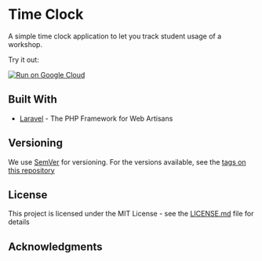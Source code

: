 # Time Clock

A simple time clock application to let you track student usage of a workshop.

Try it out:

[![Run on Google Cloud](https://storage.googleapis.com/cloudrun/button.svg)](https://console.cloud.google.com/cloudshell/editor?shellonly=true&cloudshell_image=gcr.io/cloudrun/button&cloudshell_git_repo=https://github.com/nevinsm/time-clock.git)

## Built With

-   [Laravel](https://laravel.com) - The PHP Framework for Web Artisans

## Versioning

We use [SemVer](http://semver.org/) for versioning. For the versions available, see the [tags on this repository](https://github.com/nevinsm/time-clock/tags)

## License

This project is licensed under the MIT License - see the [LICENSE.md](LICENSE.md) file for details

## Acknowledgments
